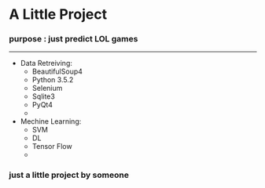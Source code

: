 # A Little Project
### purpose : just predict LOL games
---
+ Data Retreiving:
  - BeautifulSoup4
  - Python 3.5.2
  - Selenium
  - Sqlite3
  - PyQt4
  - 
+ Mechine Learning:
  - SVM
  - DL
  - Tensor Flow
  - 
  
### **just a little project by someone**